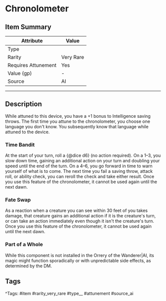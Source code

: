 # Chronolometer

## Item Summary

| Attribute            | Value                        |
|----------------------|------------------------------|
| Type                 |   |
| Rarity               | Very Rare             |
| Requires Attunement  | Yes                |
| Value (gp)           | -    |
| Source               | AI |

---

## Description

While attuned to this device, you have a +1 bonus to Intelligence saving throws. The first time you attune to the chronolometer, you choose one language you don't know. You subsequently know that language while attuned to the device.

### Time Bandit

At the start of your turn, roll a {@dice d6} (no action required). On a 1–3, you slow down time, gaining an additional action on your turn and doubling your speed until the end of the turn. On a 4–6, you go forward in time to warn yourself of what is to come. The next time you fail a saving throw, attack roll, or ability check, you can reroll the check and take either result. Once you use this feature of the chronolometer, it cannot be used again until the next dawn.

### Fate Swap

As a reaction when a creature you can see within 30 feet of you takes damage, that creature gains an additional action if it is the creature's turn, or can take an action immediately even though it isn't the creature's turn. Once you use this feature of the chronolometer, it cannot be used again until the next dawn.

### Part of a Whole

While this component is not installed in the Orrery of the Wanderer|AI, its magic might function sporadically or with unpredictable side effects, as determined by the DM.

## Tags

^Tags: #item #rarity_very_rare #type__ #attunement #source_ai